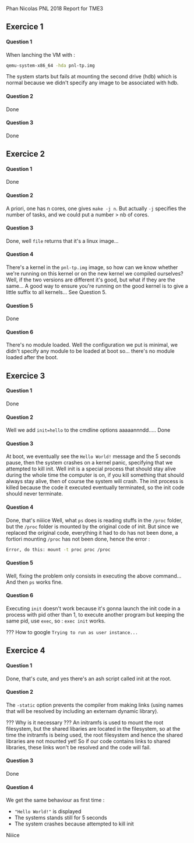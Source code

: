 
Phan
Nicolas
PNL 2018
Report for TME3

Exercice 1
--------------------------------------------------------------------------------

#### Question 1

When lanching the VM with :
```sh
qemu-system-x86_64 -hda pnl-tp.img
```
The system starts but fails at mounting the second drive (hdb) which is normal because we didn't specify any image to be associated with hdb.

#### Question 2

Done

#### Question 3

Done


Exercice 2
--------------------------------------------------------------------------------

#### Question 1

Done

#### Question 2

A priori, one has n cores, one gives `make -j n`.
But actually `-j` specifies the number of tasks, and we could put a number > nb of cores.

#### Question 3

Done, well `file` returns that it's a linux image...

#### Question 4

There's a kernel in the `pnl-tp.img` image, so how can we know whether we're running on this kernel or on the new kernel we compiled ourselves?
Well, if the two versions are different it's good, but what if they are the same... A good way to ensure you're running on the good kernel is to give a little suffix to all kernels... See Question 5.

#### Question 5

Done

#### Question 6

There's no module loaded. Well the configuration we put is minimal, we didn't specify any module to be loaded at boot so... there's no module loaded after the boot.


Exercice 3
--------------------------------------------------------------------------------

#### Question 1

Done

#### Question 2

Well we add `init=hello` to the cmdline options aaaaannndd.....
Done

#### Question 3

At boot, we eventually see the `Hello World!` message and the 5 seconds pause,
then the system crashes on a kernel panic, specifying that we attempted to kill init.
Well init is a special process that should stay alive during the whole time the computer is on, if you kill something that should always stay alive, then of course the system will crash.
The init process is killed because the code it executed eventually terminated, so the init code should never terminate.

#### Question 4

Done, that's niiiice
Well, what `ps` does is reading stuffs in the `/proc` folder, but the `/proc` folder is mounted by the original code of init.
But since we replaced the original code, everything it had to do has not been done, a fortiori mounting `/proc` has not been done, hence the error :

```sh
Error, do this: mount -t proc proc /proc
```

#### Question 5

Well, fixing the problem only consists in executing the above command...
And then `ps` works fine.

#### Question 6

Executing `init` doesn't work because it's gonna launch the init code in a process with pid other than 1, to execute another program but keeping the same pid, use `exec`, so : `exec init` works.

??? How to google `Trying to run as user instance...`

Exercice 4
--------------------------------------------------------------------------------

#### Question 1

Done, that's cute, and yes there's an ash script called init at the root.

#### Question 2

The `-static` option prevents the compiler from making links (using names that will be resolved by including an externam dynamic library).

??? Why is it necessary ???
An initramfs is used to mount the root filesystem, but the shared libaries are located in the filesystem, so at the time the initramfs is being used, the root filesystem and hence the shared libraries are not mounted yet! So if our code contains links to shared libraries, these links won't be resolved and the code will fail.

#### Question 3

Done

#### Question 4

We get the same behaviour as first time :
 - `"Hello World!"` is displayed
 - The systems stands still for 5 seconds
 - The system crashes because attempted to kill init

Niiice

